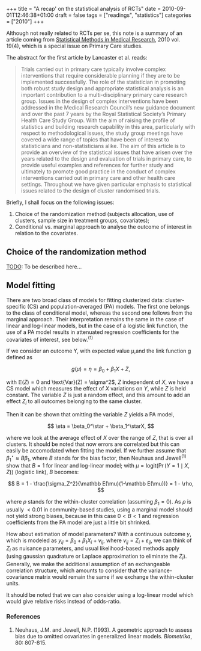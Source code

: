 +++
title = "A recap' on the statistical analysis of RCTs"
date = 2010-09-01T12:46:38+01:00
draft = false
tags = ["readings", "statistics"]
categories = ["2010"]
+++

Although not really related to RCTs per se, this note is a summary of an article coming from [Statistical Methods in Medical Research](http://smm.sagepub.com/), 2010 vol. 19(4), which is a special issue on Primary Care studies.

The abstract for the first article by Lancaster et al. reads:

> Trials carried out in primary care typically involve complex interventions that require considerable planning if they are to be implemented successfully. The role of the statistician in promoting both robust study design and appropriate statistical analysis is an important contribution to a multi-disciplinary primary care research group. Issues in the design of complex interventions have been addressed in the Medical Research Council’s new guidance document and over the past 7 years by the Royal Statistical Society’s Primary Health Care Study Group. With the aim of raising the profile of statistics and building research capability in this area, particularly with respect to methodological issues, the study group meetings have covered a wide range of topics that have been of interest to statisticians and non-statisticians alike. The aim of this article is to provide an overview of the statistical issues that have arisen over the years related to the design and evaluation of trials in primary care, to provide useful examples and references for further study and ultimately to promote good practice in the conduct of complex interventions carried out in primary care and other health care settings. Throughout we have given particular emphasis to statistical issues related to the design of cluster randomised trials.

Briefly, I shall focus on the following issues:

1. Choice of the randomization method (subjects allocation, use of clusters, sample size in treatment groups, covariates);
2. Conditional vs. marginal approach to analyse the outcome of interest in relation to the covariates.

## Choice of the randomization method

<u>TODO</u>: To be described here...


## Model fitting

There are two broad class of models for fitting clusterized data: cluster-specific (CS) and population-averaged (PA) models. The first one belongs to the class of conditional model, whereas the second one follows from the marginal approach. Their interpretation remains the same in the case of linear and log-linear models, but in the case of a logistic link function, the use of a PA model results in attenuated regression coefficients for the covariates of interest, see below.<sup>(1)</sup>

If we consider an outcome Y, with expected value µ,and the link function g defined as

$$ g(\mu) = \eta = \beta_0 + \beta_1X + Z, $$

with $\mathbb E(Z) = 0$ and \text{Var}(Z) = \sigma^2$, $Z$ independent of $X$, we have a CS model which measures the effect of $X$ variations on $Y$, while $Z$ is held constant. The variable $Z$ is just a random effect, and this amount to add an effect $Z_i$ to all outcomes belonging to the same cluster.

Then it can be shown that omitting the variable $Z$ yields a PA model,

$$ \eta = \beta_0^\star + \beta_1^\starX, $$

where we look at the average effect of $X$ over the range of $Z$, that is over all clusters. It should be noted that now errors are correlated but this can easily be accomodated when fitting the model. If we further assume that $\beta_1^\star \approx B\beta_1$, where $B$ stands for the bias factor, then Neuhaus and Jewell<sup>(1)</sup> show that $B = 1$ for linear and log-linear model; with $\mu = \text{logit}(\Pr(Y = 1 \mid X, Z))$ (logistic link), $B$ becomes:

$$ B = 1 - \frac{\sigma_Z^2}{\mathbb E(\mu)(1-\mathbb E(\mu))} = 1 - \rho, $$

where $\rho$ stands for the within-cluster correlation (assuming $\beta_1 = 0$). As $\rho$ is usually $< 0.01$ in community-based studies, using a marginal model should not yield strong biases, because in this case $0 < B < 1$ and regression coefficients from the PA model are just a little bit shrinked.

How about estimation of model parameters? With a continuous outcome $y$, which is modeled as $y_{ij} = \beta_0 + \beta_1X_i + ν_{ij}$, where $ν_{ij} = Z_i + \varepsilon_{ij}$, we can think of $Z_i$ as nuisance parameters, and usual likelihood-based methods apply (using gaussian quadrature or Laplace approximation to eliminate the $Z_i$). Generally, we make the additional assumption of an exchangeable correlation structure, which amounts to consider that the variance-covariance matrix would remain the same if we exchange the within-cluster units.

It should be noted that we can also consider using a log-linear model which would give relative risks instead of odds-ratio.

### References

1. Neuhaus, J.M. and Jewell, N.P. (1993). A geometric approach to assess bias due to omitted covariates in generalized linear models. *Biometrika*, 80: 807-815.
